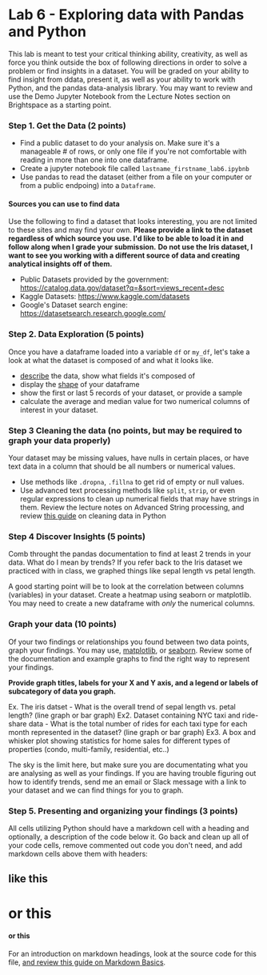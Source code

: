 # Lab 6 - Exploring data with Pandas and Python

This lab is meant to test your critical thinking ability, creativity, as well as force you think outside the box of following directions in order to solve a problem or find insights in a dataset. You will be graded on your ability to find insight from ddata, present it,
as well as your ability to work with Python, and the pandas data-analysis library.  You may want to review and use the Demo Jupyter Notebook from the Lecture Notes section on Brightspace as a starting point.

### Step 1. Get the Data (2 points)
- Find a public dataset to do your analysis on. Make sure it's a manageable # of rows, or only one file if you're not comfortable with reading in more than one into one dataframe.
- Create a jupyter notebook file called `lastname_firstname_lab6.ipybnb`
- Use pandas to read the dataset (either from a file on your computer or from a public endpoing) into a `Dataframe`.

#### Sources you can use to find data
Use the following to find a dataset that looks interesting, you are not limited to these sites and may find your own. 
**Please provide a link to the dataset regardless of which source you use. I'd like to be able to load it in and follow along when I grade your submission.**
**Do not use the Iris dataset, I want to see you working with a different source of data and creating analytical insights off of them.**
- Public Datasets provided by the government: https://catalog.data.gov/dataset?q=&sort=views_recent+desc
- Kaggle Datasets: https://www.kaggle.com/datasets
- Google's Dataset search engine: https://datasetsearch.research.google.com/

### Step 2. Data Exploration (5 points)
Once you have a dataframe loaded into a variable `df` or `my_df`, let's take a look at what the dataset is composed of and what it looks like.
- [describe](https://pandas.pydata.org/docs/reference/api/pandas.DataFrame.describe.html) the data, show what fields it's composed of
- display the [shape](https://pandas.pydata.org/docs/reference/api/pandas.DataFrame.shape.html) of your dataframe
- show the first or last 5 records of your dataset, or provide a sample
- calculate the average and median value for two numerical columns of interest in your dataset.

### Step 3  Cleaning the data (no points, but may be required to graph your data properly)
Your dataset may be missing values, have nulls in certain places, or have text data in a column that should be all numbers or numerical values. 
- Use methods like `.dropna`, `.fillna` to get rid of empty or null values.
- Use advanced text processing methods like `split`, `strip`, or even regular expressions to clean up numerical fields that may have strings in them. Review the lecture notes on  Advanced String processing, and review [this guide](https://realpython.com/python-data-cleaning-numpy-pandas/) on cleaning data in Python

### Step 4 Discover Insights (5 points)

Comb throught the pandas documentation to find at least 2 trends in your data. What do I mean by trends? If you refer back to the Iris dataset we practiced with in class, we graphed things like sepal length vs petal length.

A good starting point will be to look at the correlation between columns (variables) in your dataset. Create a heatmap using seaborn or matplotlib. You may need to create a new dataframe with _only_ the numerical columns.

### Graph your data (10 points)
Of your two findings or relationships you found between two data points, graph your findings. You may use, [matplotlib](https://matplotlib.org/stable/plot_types/index.html), or [seaborn](https://seaborn.pydata.org/). Review some of the documentation and example graphs to find the right way to represent your findings.

**Provide graph titles, labels for your X and Y axis, and a legend or labels of subcategory of data you graph.**

Ex. The iris datset - What is the overall trend of sepal length vs. petal length? (line graph or bar graph)
Ex2. Dataset containing NYC taxi and ride-share data - What is the total number of rides for each taxi type for each month represented in the dataset? (line graph or bar graph)
Ex3. A box and whisker plot showing statistics for home sales for different types of properties (condo, multi-family, residential, etc..)

The sky is the limit here, but make sure you are documentating what you are analysing as well as your findings. If you are having trouble figuring out how to identify trends, send me an email or Slack message with a link to your dataset and we can find things for you to graph.


### Step 5. Presenting and organizing your findings (3 points)
All cells utilizing Python should have a markdown cell with a heading and optionally, a description of the code below it. Go back and clean up all of your code cells, remove commented out code you don't need, and add markdown cells above them with headers:

## like this

# or this

#### or this

For an introduction on markdown headings, look at the source code for this file, [and review this guide on Markdown Basics](https://www.markdownguide.org/basic-syntax/).

